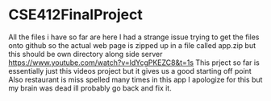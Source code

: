 # CSE412FinalProject
 
All the files i have so far are here
I had a strange issue trying to get the files onto github so the actual web page is zipped up in a 
file called app.zip but this should be own directory along side server 
https://www.youtube.com/watch?v=ldYcgPKEZC8&t=1s
This prject so far is essentially just this videos project but it gives us a good starting off point
Also restaurant is miss spelled many times in this app I apologize for this but my brain was dead ill probably go back and fix it.
